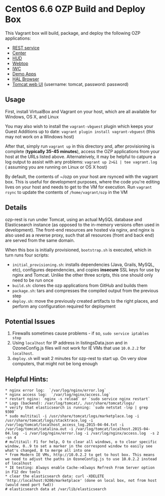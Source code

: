 CentOS 6.6 OZP Build and Deploy Box
========================================
This Vagrant box will build, package, and deploy the following OZP applications:

* [REST service](https://localhost:7799/marketplace/api)
* [Center](https://localhost:7799/center)
* [HUD](https://localhost:7799/hud)
* [Webtop](https://localhost:7799/webtop)
* [IWC](https://localhost:7799/iwc)
* [Demo Apps](https://localhost:7799/demo_apps)
* [HAL Browser](https://localhost:7799/iwc/debugger.html#hal-browser/https://localhost:5443/marketplace/api)
* [Tomcat web UI](http://localhost:5808/manager/html/) (username: tomcat, password: password)

## Usage
First, install VirtualBox and Vagrant on your host, which are all available for
Windows, OS X, and Linux

You may also wish to install the `vagrant-vbguest` plugin which keeps your 
Guest Additions up to date: `vagrant plugin install vagrant-vbguest` (this may 
not work on a Windows host)

After that, simply run `vagrant up` in this directory and, after provisioning
is complete (**typically 35-45 minutes**), access the OZP applications from your 
host at the URLs listed above. Alternateively, it may be helpful to catpure
a log output to assist with any problems: `vagrant up 2>&1 | tee vagrant.log` (
assuming you are running on Linux or OS X host)

By default, the contents of ~/ozp on your host are rsynced with the vagrant 
box. This is useful for development purposes, where the code you're editing
lives on your host and needs to get to the VM for execution. Run `vagrant rsync`
to update the contents of `/home/vagrant/ozp` in the VM

## Details 
ozp-rest is run under Tomcat, using an actual MySQL database and Elasticsearch 
instance (as opposed to the in-memory versions often used in development). The
front-end resources are hosted via nginx, and nginx is also used as a reverse 
proxy, such that all resources (front and back end) are served from the same 
domain. 

When this box is initially provisioned, `bootstrap.sh` is executed, which in 
turn runs four scripts:

* `initial_provisioning.sh`: installs dependencies (Java, Grails, MySQL, etc), 
configures dependencies, and copies **insecure** SSL keys for use by nginx and 
Tomcat. Unlike the other three scripts, this one should only need to be run once
* `build.sh`: clones the ozp applications from GitHub and builds them
* `package.sh`: tars and compresses the compiled output from the previous step
* `deploy.sh`: move the previously created artifacts to the right places, and 
perform any configuration required for deployment

## Potential Issues
1. Firewalls sometimes cause problems - if so, `sudo service iptables stop`
2. Using `localhost` for IP address in listingsData.json and in OzoneConfig.js
files will not work for IE VMs that use `10.0.2.2` for `localhost`. 
3. `deploy.sh` will wait 2 minutes for ozp-rest to start up. On very slow 
computers, that might not be long enough

## Helpful Hints:
    * nginx error log:  `/var/log/nginx/error.log`
    * nginx access log:  `/var/log/nginx/access.log`
    * restart nginx: `nginx -s reload` or `sudo service nginx restart`
    * Logs (backend): /var/log/tomcat/, /usr/share/tomcat/logs/
    * verify that elasticsearch is running: `sudo netstat -lnp | grep 9300`
    * sudo multitail -i /usr/share/tomcat/logs/marketplace.log -i /usr/share/tomcat/logs/stacktrace.log -i /var/log/tomcat/localhost_access_log.2015-04-04.txt -i /var/log/tomcat/catalina.out -i /var/log/tomcat/localhost.2015-04-04.log  -i /var/log/nginx/error.log -i /var/log/nginx/access.log  -s 2 -sn 4
    # multitail: F1 for help, O to clear all windows, o to clear specific window, 0..9 to set a marker in the correspond window to easily see what's changed, B to merge all into one
    * from Modern IE VMs, http://10.0.2.2 to get to host box. This means we need to adjust the paths in OzoneConfig.js to use 10.0.2.2 instead of localhost
    * IE testing: Always enable Cache->Always Refresh From Server option in F12 dev tools
    * clear the elasticsearch data: curl -XDELETE 'http://localhost:9200/marketplace' (done on local box, not from host (would need port fwd))
    # elasticsearch data at /var/lib/elasticsearch

